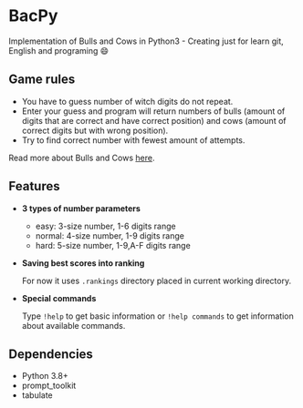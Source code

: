 BacPy
=====

Implementation of Bulls and Cows in Python3 - Creating just for learn git, English and programing :smile:

Game rules
----------

* You have to guess number of witch digits do not repeat.
* Enter your guess and program will return numbers of
  bulls (amount of digits that are correct and have
  correct position) and cows (amount of correct digits
  but with wrong position).
* Try to find correct number with fewest amount of
  attempts.

Read more about Bulls and Cows [here](https://en.wikipedia.org/wiki/Bulls_and_Cows).


Features
--------

* __3 types of number parameters__
	- easy: 3-size number, 1-6 digits range
	- normal: 4-size number, 1-9 digits range
	- hard: 5-size number, 1-9,A-F digits range

* __Saving best scores into ranking__ 
	
	For now it uses `.rankings` directory placed in current working directory.
	
* __Special commands__ 

	Type `!help` to get basic information or `!help commands` to get information about available commands.


Dependencies
------------
* Python 3.8+
* prompt\_toolkit
* tabulate
